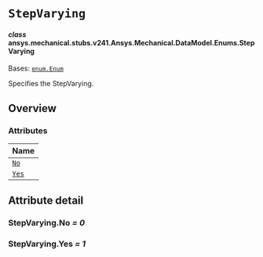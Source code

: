 # `StepVarying`



#### *class* ansys.mechanical.stubs.v241.Ansys.Mechanical.DataModel.Enums.StepVarying

Bases: [`enum.Enum`](https://docs.python.org/3/library/enum.html#enum.Enum)

Specifies the StepVarying.

<!-- !! processed by numpydoc !! -->

<a id="overview"></a>

## Overview

### Attributes

| Name |
| ---------------------------------------------------------------------------------------------- |
| [`No`](../../../../../v242/Ansys/Mechanical/DataModel/Enums/StepVarying.md#StepVarying.No) |
| [`Yes`](../../../../../v242/Ansys/Mechanical/DataModel/Enums/StepVarying.md#StepVarying.Yes) |

<a id="attribute-detail"></a>

## Attribute detail

<a id="StepVarying.No"></a>

### StepVarying.No *= 0*

<a id="StepVarying.Yes"></a>

### StepVarying.Yes *= 1*


